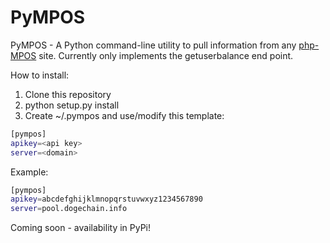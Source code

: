 PyMPOS
======

PyMPOS - A Python command-line utility to pull information from any [php-MPOS](https://github.com/MPOS/php-mpos) site.
Currently only implements the getuserbalance end point.

How to install:
1) Clone this repository
2) python setup.py install
3) Create ~/.pympos and use/modify this template:
```bash
[pympos]
apikey=<api key>
server=<domain>
```

Example:

```bash
[pympos]
apikey=abcdefghijklmnopqrstuvwxyz1234567890
server=pool.dogechain.info
```

Coming soon - availability in PyPi!